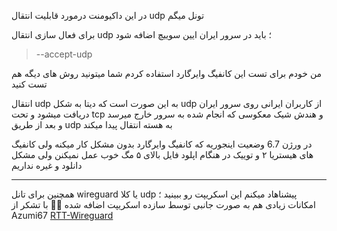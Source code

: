 در این داکیومنت درمورد قابلیت انتقال udp تونل میگم

برای فعال سازی انتقال udp ؛ باید در سرور ایران ایین سوییچ اضافه شود

> --accept-udp


من خودم برای تست این کانفیگ وایرگارد استفاده کردم شما میتونید روش های دیگه هم تست کنید

انتقال udp به این صورت است که دیتا به شکل udp از کاربران ایرانی روی سرور ایران دریافت میشود و تحت tcp و هندش شیک معکوسی که انجام شده به سرور خارج میرسد و بعد از طریق udp به هسته انتقال پیدا میکند


در ورژن  6.7 وضعیت اینجوریه که کانفیگ وایرگارد بدون مشکل کار میکنه ولی کانفیگ های هیستریا ۲ و توییک در هنگام اپلود فایل بالای ۵ مگ خوب عمل نمیکنن ولی مشکل دانلود و غیره نداریم

***

همچنین برای تانل wireguard یا کلا udp پیشناهاد میکنم این اسکریپت رو ببینید ؛ امکانات زیادی هم به صورت جانبی توسط سازده اسکریپت اضافه شده 👍🏻
با تشکر از Azumi67
[RTT-Wireguard](https://github.com/Azumi67/RTT-Wireguard)
